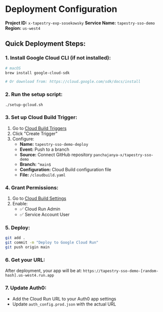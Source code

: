 # Deployment Configuration

**Project ID:** `x-tapestry-exp-sosekowsky`
**Service Name:** `tapestry-sso-demo`
**Region:** `us-west4`

## Quick Deployment Steps:

### 1. Install Google Cloud CLI (if not installed):
```bash
# macOS
brew install google-cloud-sdk

# Or download from: https://cloud.google.com/sdk/docs/install
```

### 2. Run the setup script:
```bash
./setup-gcloud.sh
```

### 3. Set up Cloud Build Trigger:
1. Go to [Cloud Build Triggers](https://console.cloud.google.com/cloud-build/triggers?project=x-tapestry-exp-sosekowsky)
2. Click "Create Trigger"
3. Configure:
   - **Name:** `tapestry-sso-demo-deploy`
   - **Event:** Push to a branch
   - **Source:** Connect GitHub repository `panchajanya-x/tapestry-sso-demo`
   - **Branch:** `^main$`
   - **Configuration:** Cloud Build configuration file
   - **File:** `/cloudbuild.yaml`

### 4. Grant Permissions:
1. Go to [Cloud Build Settings](https://console.cloud.google.com/cloud-build/settings/service-account?project=x-tapestry-exp-sosekowsky)
2. Enable:
   - ✅ Cloud Run Admin
   - ✅ Service Account User

### 5. Deploy:
```bash
git add .
git commit -m "Deploy to Google Cloud Run"
git push origin main
```

### 6. Get your URL:
After deployment, your app will be at:
`https://tapestry-sso-demo-[random-hash].us-west4.run.app`

### 7. Update Auth0:
- Add the Cloud Run URL to your Auth0 app settings
- Update `auth_config.prod.json` with the actual URL
